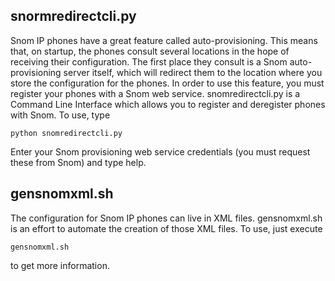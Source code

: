 snormredirectcli.py
-----------

Snom IP phones have a great feature called auto-provisioning. This means that, on startup, the phones consult several locations in the 
hope of receiving their configuration. The first place they consult is a Snom auto-provisioning server itself, which will redirect them to 
the location where you store the configuration for the phones. In order to use this feature, you must register your phones with a Snom web 
service. snomredirectcli.py is a Command Line Interface which allows you to register and deregister phones with Snom. To use, type

    python snomredirectcli.py

Enter your Snom provisioning web service credentials (you must request these from Snom) and type help.

gensnomxml.sh
----------

The configuration for Snom IP phones can live in XML files. gensnomxml.sh is an effort to automate the creation of those XML files. To 
use, just execute

    gensnomxml.sh

to get more information.
